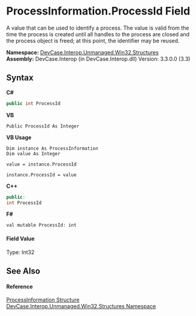 # ProcessInformation.ProcessId Field
 

A value that can be used to identify a process. The value is valid from the time the process is created until all handles to the process are closed and the process object is freed; at this point, the identifier may be reused.

**Namespace:**&nbsp;<a href="N_DevCase_Interop_Unmanaged_Win32_Structures">DevCase.Interop.Unmanaged.Win32.Structures</a><br />**Assembly:**&nbsp;DevCase.Interop (in DevCase.Interop.dll) Version: 3.3.0.0 (3.3)

## Syntax

**C#**<br />
``` C#
public int ProcessId
```

**VB**<br />
``` VB
Public ProcessId As Integer
```

**VB Usage**<br />
``` VB Usage
Dim instance As ProcessInformation
Dim value As Integer

value = instance.ProcessId

instance.ProcessId = value
```

**C++**<br />
``` C++
public:
int ProcessId
```

**F#**<br />
``` F#
val mutable ProcessId: int
```


#### Field Value
Type: Int32

## See Also


#### Reference
<a href="T_DevCase_Interop_Unmanaged_Win32_Structures_ProcessInformation">ProcessInformation Structure</a><br /><a href="N_DevCase_Interop_Unmanaged_Win32_Structures">DevCase.Interop.Unmanaged.Win32.Structures Namespace</a><br />